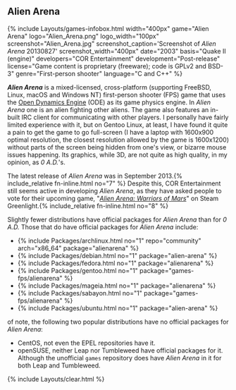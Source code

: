 ## Alien Arena
{% include Layouts/games-infobox.html width="400px" game="Alien Arena" logo="Alien_Arena.png" logo_width="100px" screenshot="Alien_Arena.jpg" screenshot_caption='Screenshot of *Alien Arena* 20130827' screenshot_width="400px" date="2003" basis="Quake II (engine)" developers="COR Entertainment" development="Post-release" license="Game content is proprietary (freeware); code is GPLv2 and BSD-3" genre="First-person shooter" language="C and C++" %}

***Alien Arena*** is a mixed-licensed, cross-platform (supporting FreeBSD, Linux, macOS and Windows NT) first-person shooter (FPS) game that uses the [Open Dynamics Engine](https://en.wikipedia.org/wiki/Open_Dynamics_Engine) (ODE) as its game physics engine. In *Alien Arena* one is an alien fighting other aliens. The game also features an in-built IRC client for communicating with other players. I personally have fairly limited experience with it, but on Gentoo Linux, at least, I have found it quite a pain to get the game to go full-screen (I have a laptop with 1600x900 optimal resolution, the closest resolution allowed by the game is 1600x1200) without parts of the screen being hidden from one's view, or bizarre mouse issues happening. Its graphics, while 3D, are not quite as high quality, in my opinion, as *0 A.D.*'s. 

The latest release of *Alien Arena* was in September 2013.{% include_relative fn-inline.html no="7" %} Despite this, COR Entertainment still seems active in developing *Alien Arena*, as they have asked people to vote for their upcoming game, "[*Alien Arena: Warriors of Mars*](http://steamcommunity.com/sharedfiles/filedetails/?id=897799480)" on Steam Greenlight.{% include_relative fn-inline.html no="8" %}

Slightly fewer distributions have official packages for *Alien Arena* than for *0 A.D.* Those that do have official packages for *Alien Arena* include:

* {% include Packages/archlinux.html no="1" repo="community" arch="x86_64" package="alienarena" %}
* {% include Packages/debian.html no="1" package="alien-arena" %}
* {% include Packages/fedora.html no="1" package="alienarena" %}
* {% include Packages/gentoo.html no="1" package="games-fps/alienarena" %}
* {% include Packages/mageia.html no="1" package="alienarena" %}
* {% include Packages/sabayon.html no="1" package="games-fps/alienarena" %}
* {% include Packages/ubuntu.html no="1" package="alien-arena" %}

of note, the following two popular distributions have no official packages for *Alien Arena*:

* CentOS, not even the EPEL repositories have it. 
* openSUSE, neither Leap nor Tumbleweed have official packages for it. Although the unofficial `games` repository does have *Alien Arena* in it for both Leap and Tumbleweed.

{% include Layouts/clear.html %}
